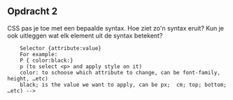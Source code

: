## Opdracht 2
 CSS pas je toe met een bepaalde syntax. Hoe ziet zo'n syntax eruit? Kun je ook uitleggen wat elk element uit de syntax betekent?
        
        Selector {attribute:value}
        For example:
        P { color:black:}
        p (to select <p> and apply style on it)
        color: to schoose which attribute to change, can be font-family, height, …etc)
        black; is the value we want to apply, can be px;  cm; top; bottom; …etc) -->
